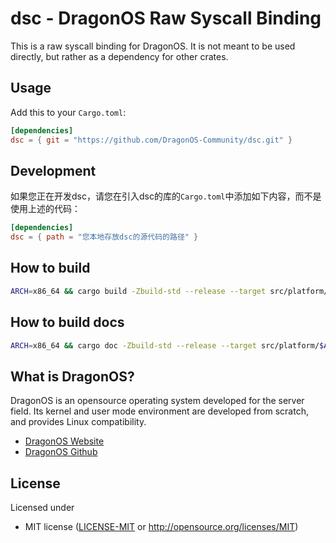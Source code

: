 # dsc - DragonOS Raw Syscall Binding

This is a raw syscall binding for DragonOS. It is not meant to be used directly, but rather as a dependency for other crates.

## Usage

Add this to your `Cargo.toml`:

```toml
[dependencies]
dsc = { git = "https://github.com/DragonOS-Community/dsc.git" }
```

## Development

如果您正在开发dsc，请您在引入dsc的库的`Cargo.toml`中添加如下内容，而不是使用上述的代码：

```toml
[dependencies]
dsc = { path = "您本地存放dsc的源代码的路径" }
```

## How to build

```bash
ARCH=x86_64 && cargo build -Zbuild-std --release --target src/platform/$ARCH/target.json 
```

## How to build docs

```bash
ARCH=x86_64 && cargo doc -Zbuild-std --release --target src/platform/$ARCH/target.json 
```

## What is DragonOS?

DragonOS is an opensource operating system developed for the server field. 
Its kernel and user mode environment are developed from scratch, and provides Linux compatibility.

- [DragonOS Website](https://dragonos.org)
- [DragonOS Github](https://github.com/DragonOS-Community)

## License

Licensed under 
  * MIT license ([LICENSE-MIT](LICENSE) or http://opensource.org/licenses/MIT)
